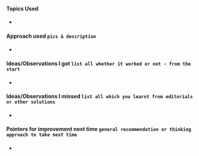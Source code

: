 ####  Topics Used
- 

####   Approach used `pics & description`

- 

####   Ideas/Observations I got `list all whether it worked or not - from the start`

- 

####   Ideas/Observations I missed `list all which you learnt from editorials or other solutions`

- 

####   Pointers for improvement next time `general recommendation or thinking approach to take next time`

-
